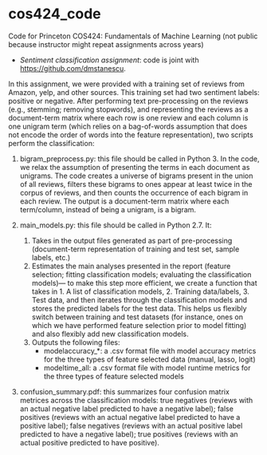 # cos424_code

Code for Princeton COS424: Fundamentals of Machine Learning (not public because instructor might repeat assignments across years)

- *Sentiment classification assignment*: code is joint with https://github.com/dmstanescu.

In this assignment, we were provided with a training set of reviews from Amazon, yelp, and other sources. This training set had two sentiment labels: positive or negative. After performing text pre-processing on the reviews (e.g., stemming; removing stopwords), and representing the reviews as a document-term matrix where each row is one review and each column is one unigram term (which relies on a bag-of-words assumption that does not encode the order of words into the feature representation), two scripts perform the classification:

1. bigram_preprocess.py: this file should be called in Python 3. In the code, we 	relax the assumption of presenting the terms in each document as unigrams. The 		code creates a universe of bigrams present in the union of all reviews, filters 	these bigrams to ones appear at least twice in 	the corpus of reviews, and then 	counts the occurrence of each bigram in each review. The output is a document-term 	matrix where each term/column, instead of being a unigram, is a bigram.

2. main_models.py: this file should be called in Python 2.7. It:
	1. Takes in the output files generated as part of pre-processing 			(document-term 	representation of training and test set, sample labels, 		etc.)
	2. Estimates the main analyses presented in the report (feature selection; 		fitting classification models; evaluating the classification models)— to 		make this step more efficient, we create a function that takes in 1. A 			list of classification models, 2. Training data/labels, 3. Test data, and 		then iterates through the classification models and stores the 
	predicted labels for the test data. This helps us flexibly switch between 		training and test datasets (for instance, ones on which we have performed 		feature selection prior to model fitting) and also flexibly add new 			classification models.
	3. Outputs the following files:
		- modelaccuracy_*: a .csv format file with model accuracy metrics 			for the three types of feature selected data (manual, lasso, 				logit)
		- modeltime_all: a .csv format file with model runtime metrics for 			the three types of feature selected models
	
3. confusion_summary.pdf: this summarizes four confusion matrix metrices across the classification models: true negatives (reviews with an actual negative label predicted to have a negative label); false positives (reviews with an actual negative label predicted to have a positive label); false negatives (reviews with an actual positive label predicted to have a negative label); true positives (reviews with an actual positive predicted to have positive). 